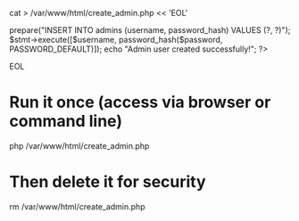 cat > /var/www/html/create_admin.php << 'EOL'
<?php
require_once 'includes/config.php';
require_once 'includes/functions.php';

$username = 'admin';
$password = 'your_secure_password'; // Change this!

$pdo = get_db_connection();
$stmt = $pdo->prepare("INSERT INTO admins (username, password_hash) VALUES (?, ?)");
$stmt->execute([$username, password_hash($password, PASSWORD_DEFAULT)]);

echo "Admin user created successfully!";
?>
EOL

# Run it once (access via browser or command line)
php /var/www/html/create_admin.php

# Then delete it for security
rm /var/www/html/create_admin.php
